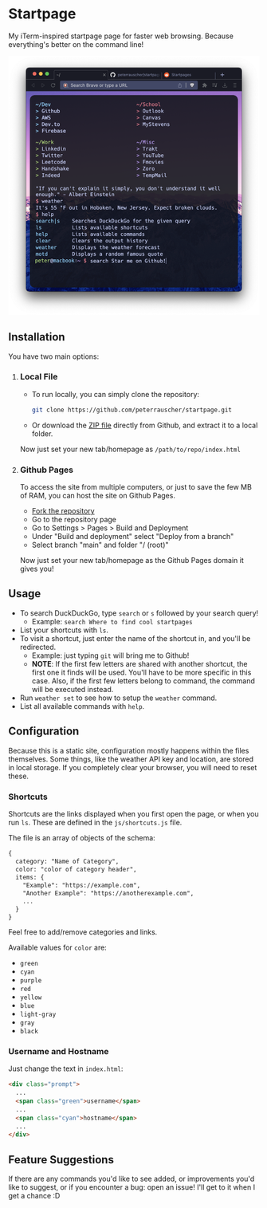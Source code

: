 # Startpage

My iTerm-inspired startpage page for faster web browsing. Because everything's better on the command line!

![Screenshot](/Screenshot.png)

## Installation

You have two main options:

1. ### Local File

   - To run locally, you can simply clone the repository:

     ```bash
     git clone https://github.com/peterrauscher/startpage.git
     ```

   - Or download the [ZIP file](https://github.com/peterrauscher/startpage/archive/refs/heads/main.zip) directly from Github, and extract it to a local folder.

   Now just set your new tab/homepage as `/path/to/repo/index.html`

2. ### Github Pages

   To access the site from multiple computers, or just to save the few MB of RAM, you can host the site on Github Pages.

   - [Fork the repository](https://github.com/peterrauscher/startpage/fork)
   - Go to the repository page
   - Go to Settings > Pages > Build and Deployment
   - Under "Build and deployment" select "Deploy from a branch"
   - Select branch "main" and folder "/ (root)"

   Now just set your new tab/homepage as the Github Pages domain it gives you!

## Usage

- To search DuckDuckGo, type `search` or `s` followed by your search query!
  - Example: `search Where to find cool startpages`
- List your shortcuts with `ls`.
- To visit a shortcut, just enter the name of the shortcut in, and you'll be redirected.
  - Example: just typing `git` will bring me to Github!
  - **NOTE**: If the first few letters are shared with another shortcut, the first one it finds will be used. You'll have to be more specific in this case. Also, if the first few letters belong to command, the command will be executed instead.
- Run `weather set` to see how to setup the `weather` command.
- List all available commands with `help`.

## Configuration

Because this is a static site, configuration mostly happens within the files themselves. Some things, like the weather API key and location, are stored in local storage. If you completely clear your browser, you will need to reset these.

### Shortcuts

Shortcuts are the links displayed when you first open the page, or when you run `ls`. These are defined in the `js/shortcuts.js` file.

The file is an array of objects of the schema:

```
{
  category: "Name of Category",
  color: "color of category header",
  items: {
    "Example": "https://example.com",
    "Another Example": "https://anotherexample.com",
    ...
  }
}
```

Feel free to add/remove categories and links.

Available values for `color` are:

- `green`
- `cyan`
- `purple`
- `red`
- `yellow`
- `blue`
- `light-gray`
- `gray`
- `black`

### Username and Hostname

Just change the text in `index.html`:

```html
<div class="prompt">
  ...
  <span class="green">username</span>
  ...
  <span class="cyan">hostname</span>
  ...
</div>
```

## Feature Suggestions

If there are any commands you'd like to see added, or improvements you'd like to suggest, or if you encounter a bug: open an issue! I'll get to it when I get a chance :D
